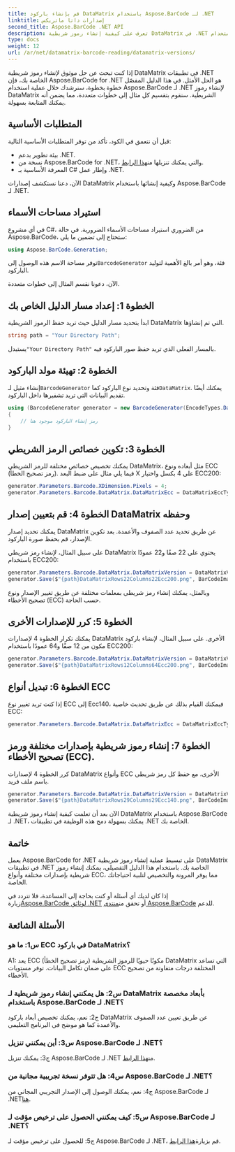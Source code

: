 ```yaml
---
title: قم بإنشاء باركود DataMatrix باستخدام Aspose.BarCode لـ .NET
linktitle: إصدارات داتا ماتريكس
second_title: Aspose.BarCode .NET API
description: تعرف على كيفية إنشاء رموز شريطية DataMatrix في .NET باستخدام Aspose.BarCode لـ .NET. الأبعاد المخصصة ودعم ECC والمزيد.
type: docs
weight: 12
url: /ar/net/datamatrix-barcode-reading/datamatrix-versions/
---
```

إذا كنت تبحث عن حل موثوق لإنشاء رموز شريطية DataMatrix في تطبيقات .NET الخاصة بك، فإن Aspose.BarCode for .NET هو الحل الأمثل. في هذا الدليل المفصّل خطوة بخطوة، سنرشدك خلال عملية استخدام Aspose.BarCode لـ .NET لإنشاء رموز DataMatrix الشريطية. سنقوم بتقسيم كل مثال إلى خطوات متعددة، مما يضمن أنه يمكنك المتابعة بسهولة.

## المتطلبات الأساسية

قبل أن نتعمق في الكود، تأكد من توفر المتطلبات الأساسية التالية:
- بيئة تطوير بدعم .NET.
- نسخة من Aspose.BarCode for .NET، والتي يمكنك تنزيلها من[هذا الرابط](https://releases.aspose.com/barcode/net/).
- المعرفة الأساسية بـ C# وإطار عمل .NET.

الآن، دعنا نستكشف إصدارات DataMatrix وكيفية إنشائها باستخدام Aspose.BarCode لـ .NET.

## استيراد مساحات الأسماء

في أي مشروع C#، من الضروري استيراد مساحات الأسماء الضرورية. في حالة Aspose.BarCode، ستحتاج إلى تضمين ما يلي:

```csharp
using Aspose.BarCode.Generation;
```

 توفر مساحة الاسم هذه الوصول إلى`BarcodeGenerator` فئة، وهو أمر بالغ الأهمية لتوليد الباركود.

الآن، دعونا نقسم المثال إلى خطوات متعددة.

## الخطوة 1: إعداد مسار الدليل الخاص بك

ابدأ بتحديد مسار الدليل حيث تريد حفظ الرموز الشريطية DataMatrix التي تم إنشاؤها.

```csharp
string path = "Your Directory Path";
```

 يستبدل`"Your Directory Path"` بالمسار الفعلي الذي تريد حفظ صور الباركود فيه.

## الخطوة 2: تهيئة مولد الباركود

 إنشاء مثيل لـ`BarcodeGenerator` فئة وتحديد نوع الباركود كما`DataMatrix`. يمكنك أيضًا تقديم البيانات التي تريد تشفيرها داخل الباركود.

```csharp
using (BarcodeGenerator generator = new BarcodeGenerator(EncodeTypes.DataMatrix, "Åspóse.Barcóde©"))
{
    // رمز إنشاء الباركود موجود هنا
}
```

## الخطوة 3: تكوين خصائص الرمز الشريطي

يمكنك تخصيص خصائص مختلفة للرمز الشريطي DataMatrix، مثل أبعاده ونوع ECC (رمز تصحيح الخطأ). فيما يلي مثال على ضبط البعد X على 4 بكسل واختيار ECC200:

```csharp
generator.Parameters.Barcode.XDimension.Pixels = 4;
generator.Parameters.Barcode.DataMatrix.DataMatrixEcc = DataMatrixEccType.Ecc200;
```

## الخطوة 4: قم بتعيين إصدار DataMatrix وحفظه

يمكنك تحديد إصدار DataMatrix عن طريق تحديد عدد الصفوف والأعمدة. بعد تكوين الإصدار، قم بحفظ صورة الباركود.

على سبيل المثال، لإنشاء رمز شريطي DataMatrix يحتوي على 22 صفًا و22 عمودًا باستخدام ECC200:

```csharp
generator.Parameters.Barcode.DataMatrix.DataMatrixVersion = DataMatrixVersion.ECC200_22x22;
generator.Save($"{path}DataMatrixRows22Columns22Ecc200.png", BarCodeImageFormat.Png);
```

وبالمثل، يمكنك إنشاء رمز شريطي بمعلمات مختلفة عن طريق تغيير الإصدار ونوع تصحيح الأخطاء (ECC) حسب الحاجة.

## الخطوة 5: كرر للإصدارات الأخرى

يمكنك تكرار الخطوة 4 لإصدارات DataMatrix الأخرى. على سبيل المثال، لإنشاء باركود مكون من 12 صفًا و64 عمودًا باستخدام ECC200:

```csharp
generator.Parameters.Barcode.DataMatrix.DataMatrixVersion = DataMatrixVersion.DMRE_12x64;
generator.Save($"{path}DataMatrixRows12Columns64Ecc200.png", BarCodeImageFormat.Png);
```

## الخطوة 6: تبديل أنواع ECC

إذا كنت تريد تغيير نوع ECC إلى Ecc140، فيمكنك القيام بذلك عن طريق تحديث خاصية ECC:

```csharp
generator.Parameters.Barcode.DataMatrix.DataMatrixEcc = DataMatrixEccType.Ecc140;
```

## الخطوة 7: إنشاء رموز شريطية بإصدارات مختلفة ورمز تصحيح الأخطاء (ECC).

كرر الخطوة 4 لإصدارات DataMatrix وأنواع ECC الأخرى، مع حفظ كل رمز شريطي باسم ملف فريد.

```csharp
generator.Parameters.Barcode.DataMatrix.DataMatrixVersion = DataMatrixVersion.ECC000_140_29x29;
generator.Save($"{path}DataMatrixRows29Columns29Ecc140.png", BarCodeImageFormat.Png);
```

الآن بعد أن تعلمت كيفية إنشاء رموز شريطية DataMatrix باستخدام Aspose.BarCode لـ .NET، يمكنك بسهولة دمج هذه الوظيفة في تطبيقات .NET الخاصة بك.

## خاتمة

يعمل Aspose.BarCode for .NET على تبسيط عملية إنشاء رموز شريطية DataMatrix في تطبيقات .NET الخاصة بك. باستخدام هذا الدليل التفصيلي، يمكنك إنشاء رموز شريطية بإصدارات مختلفة وأنواع ECC، مما يوفر المرونة والتخصيص لتلبية احتياجاتك الخاصة.

 إذا كان لديك أي أسئلة أو كنت بحاجة إلى المساعدة، فلا تتردد في زيارة[Aspose.BarCode لوثائق .NET](https://reference.aspose.com/barcode/net/) أو تحقق من[منتدى Aspose.BarCode](https://forum.aspose.com/c/barcode/13) للدعم.

## الأسئلة الشائعة

### س1: ما هو ECC في باركود DataMatrix؟

A1: يعد ECC (رمز تصحيح الخطأ) مكونًا حيويًا للرموز الشريطية DataMatrix التي تساعد على ضمان تكامل البيانات. توفر مستويات ECC المختلفة درجات متفاوتة من تصحيح الأخطاء.

### س2: هل يمكنني إنشاء رموز شريطية لـ DataMatrix بأبعاد مخصصة باستخدام Aspose.BarCode لـ .NET؟

ج2: نعم، يمكنك تخصيص أبعاد باركود DataMatrix عن طريق تعيين عدد الصفوف والأعمدة كما هو موضح في البرنامج التعليمي.

### س3: أين يمكنني تنزيل Aspose.BarCode لـ .NET؟

 ج3: يمكنك تنزيل Aspose.BarCode لـ .NET من[هذا الرابط](https://releases.aspose.com/barcode/net/).

### س4: هل تتوفر نسخة تجريبية مجانية من Aspose.BarCode لـ .NET؟

 ج4: نعم، يمكنك الوصول إلى الإصدار التجريبي المجاني من Aspose.BarCode لـ .NET[هنا](https://releases.aspose.com/).

### س5: كيف يمكنني الحصول على ترخيص مؤقت لـ Aspose.BarCode لـ .NET؟

 ج5: للحصول على ترخيص مؤقت لـ Aspose.BarCode لـ .NET، قم بزيارة[هذا الرابط](https://purchase.aspose.com/temporary-license/).